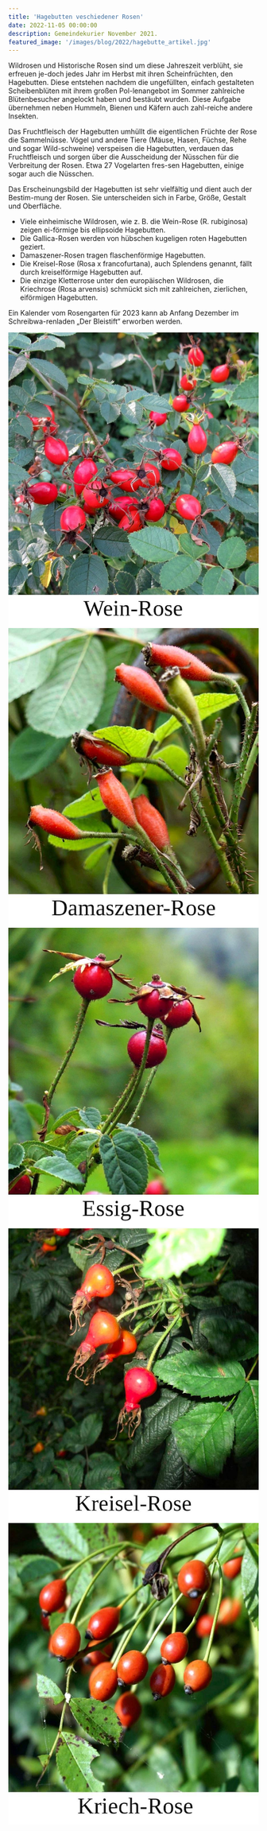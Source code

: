 ```yaml
---
title: 'Hagebutten veschiedener Rosen'
date: 2022-11-05 00:00:00
description: Gemeindekurier November 2021.
featured_image: '/images/blog/2022/hagebutte_artikel.jpg'
---
```


Wildrosen und Historische Rosen sind um diese Jahreszeit verblüht, sie erfreuen je-doch jedes Jahr im Herbst mit ihren Scheinfrüchten, den Hagebutten. Diese entstehen nachdem die ungefüllten, einfach gestalteten Scheibenblüten mit ihrem großen Pol-lenangebot im Sommer zahlreiche Blütenbesucher angelockt haben und bestäubt wurden. Diese Aufgabe übernehmen neben Hummeln, Bienen und Käfern auch zahl-reiche andere Insekten.

Das Fruchtfleisch der Hagebutten umhüllt die eigentlichen Früchte der Rose die Sammelnüsse. Vögel und andere Tiere (Mäuse, Hasen, Füchse, Rehe und sogar Wild-schweine) verspeisen die Hagebutten, verdauen das Fruchtfleisch und sorgen über die Ausscheidung der Nüsschen für die Verbreitung der Rosen. Etwa 27 Vogelarten fres-sen Hagebutten, einige sogar auch die Nüsschen.

Das Erscheinungsbild der Hagebutten ist sehr vielfältig und dient auch der Bestim-mung der Rosen. Sie unterscheiden sich in Farbe, Größe, Gestalt und Oberfläche.

- Viele einheimische Wildrosen, wie z. B. die Wein-Rose (R. rubiginosa) zeigen ei-förmige bis ellipsoide Hagebutten.
- Die Gallica-Rosen werden von hübschen kugeligen roten Hagebutten geziert. 
- Damaszener-Rosen tragen flaschenförmige Hagebutten.
- Die Kreisel-Rose (Rosa x francofurtana), auch Splendens genannt, fällt durch kreiselförmige Hagebutten auf. 
- Die einzige Kletterrose unter den europäischen Wildrosen, die Kriechrose (Rosa arvensis) schmückt sich mit zahlreichen, zierlichen, eiförmigen Hagebutten. 

Ein Kalender vom Rosengarten für 2023 kann ab Anfang Dezember im Schreibwa-renladen „Der Bleistift“ erworben werden.

<div class="gallery" data-columns="2">
    <img src="/images/blog/2022/hagebutte_wein_rose.jpg">
    <img src="/images/blog/2022/hagebutte_damaszener_rose.jpg">
    <img src="/images/blog/2022/hagebutte_essigrose.jpg">
    <img src="/images/blog/2022/hagebutte_kreisel_rose.jpg">
    <img src="/images/blog/2022/hagebutte_kriech_rose.jpg">
</div>
